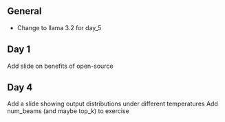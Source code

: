## General
- Change to llama 3.2 for day_5 

## Day 1
Add slide on benefits of open-source

## Day 4
Add a slide showing output distributions under different temperatures
Add num_beams (and maybe top_k) to exercise
